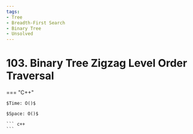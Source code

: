 ```yaml
---
tags:
- Tree
- Breadth-First Search
- Binary Tree
- Unsolved
---
```



# 103. Binary Tree Zigzag Level Order Traversal

=== "C++"

    $Time: O()$

    $Space: O()$

    ``` c++
    ```